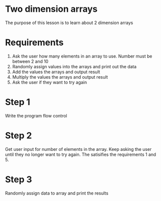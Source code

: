 # Two dimension arrays
The purpose of this lesson is to learn about 2 dimension arrays


# Requirements
1. Ask the user how many elements in an array to use.  Number must be between 2 and 10
2. Randomly assign values into the arrays and print out the data
3. Add the values the arrays and output result
4. Multiply the values the arrays and output result
5. Ask the user if they want to try again

# Step 1
Write the program flow control

# Step 2
Get user input for number of elements in the array.  Keep asking the user
until they no longer want to try again.  The satisifies the requirements
1 and 5.

# Step 3
Randomly assign data to array and print the results